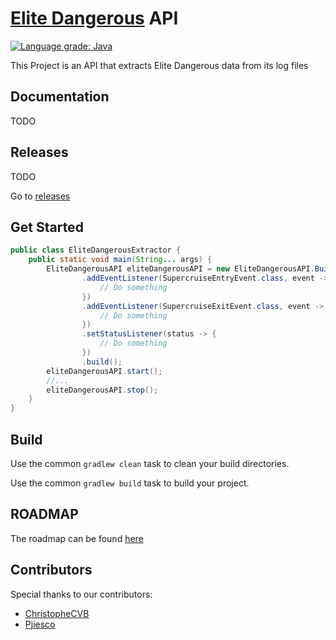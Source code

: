 # [Elite Dangerous](https://www.elitedangerous.com/) API


[![Language grade: Java](https://img.shields.io/lgtm/grade/java/g/ChristopheCVB/EliteDangerousAPI.svg?logo=lgtm&logoWidth=18)](https://lgtm.com/projects/g/ChristopheCVB/EliteDangerousAPI/context:java)

This Project is an API that extracts Elite Dangerous data from its log files

## Documentation

TODO

## Releases

TODO

Go to [releases](https://github.com/ChristopheCVB/EliteDangerousAPI/releases)

## Get Started

```java
public class EliteDangerousExtractor {
    public static void main(String... args) {
        EliteDangerousAPI eliteDangerousAPI = new EliteDangerousAPI.Builder()
                .addEventListener(SupercruiseEntryEvent.class, event -> {
                    // Do something
                })
                .addEventListener(SupercruiseExitEvent.class, event -> {
                    // Do something
                })
                .setStatusListener(status -> {
                    // Do something
                })
                .build();
        eliteDangerousAPI.start();
        //...
        eliteDangerousAPI.stop();
    }
}
```

## Build

Use the common `gradlew clean` task to clean your build directories.

Use the common `gradlew build` task to build your project.

## ROADMAP

The roadmap can be found [here](https://github.com/ChristopheCVB/EliteDangerousAPI/projects/1)

## Contributors

Special thanks to our contributors:

* [ChristopheCVB](https://github.com/ChristopheCVB)
* [Pjiesco](https://github.com/Pjiesco)